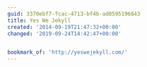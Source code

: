 ```yaml
---
guid: 3370ebf7-fcac-4713-bf4b-ad0595196843
title: Yes We Jekyll
created: '2014-09-19T21:47:32+00:00'
changed: '2019-09-24T14:42:47+00:00'


bookmark_of: 'http://yeswejekyll.com/'
---
```




